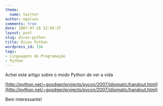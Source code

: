 ```yaml
---
theme:
  name: twitter
author: mgalves
comments: true
date: 2007-07-26 12:50:37
layout: post
slug: dicas-python
title: Dicas Python
wordpress_id: 156
tags:
- Linguagens de Programação
- Python
---
```


Achei este artigo sobre o modo Python de ver a vida

[http://python.net/~goodger/projects/pycon/2007/idiomatic/handout.html](http://python.net/~goodger/projects/pycon/2007/idiomatic/handout.html)

Bem interessante!
